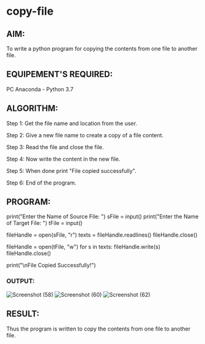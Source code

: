# copy-file
## AIM:
To write a python program for copying the contents from one file to another file.
## EQUIPEMENT'S REQUIRED: 
PC
Anaconda - Python 3.7
## ALGORITHM:
Step 1:
Get the file name and location from the user.

Step 2:
Give a new file name to create a copy of a file content.

Step 3:
Read the file and close the file.

Step 4:
Now write the content in the new file.

Step 5:
When done print "File copied successfully".

Step 6:
End of the program.



## PROGRAM:
print("Enter the Name of Source File: ")
sFile = input()
print("Enter the Name of Target File: ")
tFile = input()

fileHandle = open(sFile, "r")
texts = fileHandle.readlines()
fileHandle.close()

fileHandle = open(tFile, "w")
for s in texts:
    fileHandle.write(s)
fileHandle.close()

print("\nFile Copied Successfully!")
### OUTPUT:

![Screenshot (58)](https://user-images.githubusercontent.com/94828604/154994300-04feaf4a-8806-40b7-b1de-51a53bc01843.png)
![Screenshot (60)](https://user-images.githubusercontent.com/94828604/154994665-0865db4e-3e1d-4073-baf6-49df1fe43e5b.png)
![Screenshot (62)](https://user-images.githubusercontent.com/94828604/154995247-4b15bdef-c138-4721-b51d-2b9417522b1e.png)




## RESULT:
Thus the program is written to copy the contents from one file to another file.
